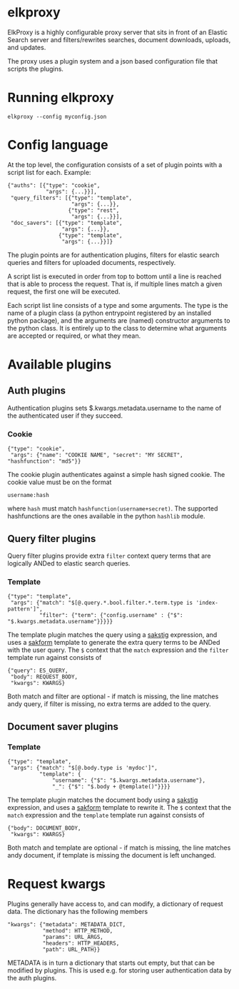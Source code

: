 # elkproxy

ElkProxy is a highly configurable proxy server that sits in front of an Elastic Search server and filters/rewrites searches,
document downloads, uploads, and updates.

The proxy uses a plugin system and a json based configuration file that scripts the plugins.

# Running elkproxy

    elkproxy --config myconfig.json
    
# Config language

At the top level, the configuration consists of a set of plugin points with a script list for each. Example:

    {"auths": [{"type": "cookie",
                "args": {...}}],
     "query_filters": [{"type": "template",
                        "args": {...}},
                       {"type": "rest",
                        "args": {...}}],
     "doc_savers": [{"type": "template",
                     "args": {...}},
                    {"type": "template",
                     "args": {...}}]}
                     
The plugin points are for authentication plugins, filters for elastic search queries and
filters for uploaded documents, respectively.

A script list is executed in order from top to bottom until a line is reached that is able to process the request.
That is, if multiple lines match a given request, the first one will be executed.

Each script list line consists of a type and some arguments. The type is the name of a plugin class (a python entrypoint
registered by an installed python package), and the arguments are (named) constructor arguments to the python class. It is entirely
up to the class to determine what arguments are accepted or required, or what they mean.

# Available plugins
## Auth plugins
Authentication plugins sets $.kwargs.metadata.username to the name of the authenticated user if they succeed.

### Cookie

    {"type": "cookie",
     "args": {"name": "COOKIE NAME", "secret": "MY SECRET", "hashfunction": "md5"}}

The cookie plugin authenticates against a simple hash signed cookie. The cookie value must be on the format

    username:hash

where `hash` must match `hashfunction(username+secret)`. The supported hashfunctions are the ones available in
the python `hashlib` module.

## Query filter plugins

Query filter plugins provide extra `filter` context query terms that are logically ANDed to elastic search queries.

### Template

    {"type": "template",
     "args": {"match": "$[@.query.*.bool.filter.*.term.type is 'index-pattern']",
              "filter": {"term": {"config.username" : {"$": "$.kwargs.metadata.username"}}}}}

The template plugin matches the query using a [sakstig](https://innovationgarage.github.io/sakstig/) expression, and
uses a [sakform](https://innovationgarage.github.io/sakstig/) template to generate the extra query terms to be ANDed
with the user query. The `$` context that the `match` expression and the `filter` template run against consists of

    {"query": ES_QUERY,
     "body": REQUEST_BODY,
     "kwargs": KWARGS}

Both match and filter are optional - if match is missing, the line matches andy query, if filter is missing, no extra terms
are added to the query.

## Document saver plugins
### Template
    {"type": "template",
     "args": {"match": "$[@.body.type is 'mydoc']",
              "template": {
                  "username": {"$": "$.kwargs.metadata.username"},
                  "_": {"$": "$.body + @template()"}}}}

The template plugin matches the document body using a [sakstig](https://innovationgarage.github.io/sakstig/) expression, and
uses a [sakform](https://innovationgarage.github.io/sakstig/) template to rewrite it.  The `$` context that the `match` expression and the `template` template run against consists of

    {"body": DOCUMENT_BODY,
     "kwargs": KWARGS}

Both match and template are optional - if match is missing, the line matches andy document, if template is missing the document is left unchanged.


# Request kwargs

Plugins generally have access to, and can modify, a dictionary of request data. The dictionary has the following members

    "kwargs": {"metadata": METADATA_DICT,
               "method": HTTP_METHOD,
               "params": URL_ARGS,
               "headers": HTTP_HEADERS,
               "path": URL_PATH}}

METADATA is in turn a dictionary that starts out empty, but that can be modified by plugins. This is used e.g.
for storing user authentication data by the auth plugins.
